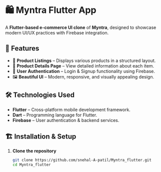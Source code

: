 # 🛍️ Myntra Flutter App

A **Flutter-based e-commerce UI clone** of **Myntra**, designed to showcase modern UI/UX practices with Firebase integration.

## 🚀 Features
- 🏬 **Product Listings** – Displays various products in a structured layout.
- 📄 **Product Details Page** – View detailed information about each item.
- 🔐 **User Authentication** – Login & Signup functionality using Firebase.
- 🖼️ **Beautiful UI** – Modern, responsive, and visually appealing design.

## 🛠️ Technologies Used
- **Flutter** – Cross-platform mobile development framework.
- **Dart** – Programming language for Flutter.
- **Firebase** – User authentication & backend services.





## 🏗️ Installation & Setup
1. **Clone the repository**  
   ```sh
   git clone https://github.com/snehal-A-patil/Myntra_flutter.git
   cd Myntra_flutter
